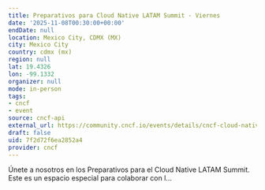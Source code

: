 ```yaml
---
title: Preparativos para Cloud Native LATAM Summit - Viernes
date: '2025-11-08T00:30:00+00:00'
endDate: null
location: Mexico City, CDMX (MX)
city: Mexico City
country: cdmx (mx)
region: null
lat: 19.4326
lon: -99.1332
organizer: null
mode: in-person
tags:
- cncf
- event
source: cncf-api
external_url: https://community.cncf.io/events/details/cncf-cloud-native-latam-presents-preparativos-para-cloud-native-latam-summit-viernes-2025-11-07/
draft: false
uid: 7f2d72f6ea2852a4
provider: cncf
---
```

Únete a nosotros en los Preparativos para el Cloud Native LATAM Summit. Este es un espacio especial para colaborar con l...

